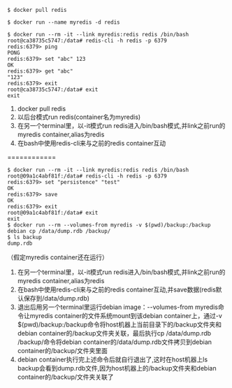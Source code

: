 ```
$ docker pull redis

$ docker run --name myredis -d redis

$ docker run --rm -it --link myredis:redis redis /bin/bash
root@ca38735c5747:/data# redis-cli -h redis -p 6379
redis:6379> ping
PONG
redis:6379> set "abc" 123
OK
redis:6379> get "abc"
"123"
redis:6379> exit
root@ca38735c5747:/data# exit
exit
```
1. docker pull redis
2. 以后台模式run redis(container名为myredis)
3. 在另一个terminal里，以-it模式run redis进入/bin/bash模式,并link之前run的myredis container,alias为redis
4. 在bash中使用redis-cli来与之前的redis container互动

============

```
$ docker run --rm -it --link myredis:redis redis /bin/bash
root@09a1c4abf81f:/data# redis-cli -h redis -p 6379
redis:6379> set "persistence" "test"
OK
redis:6379> save
OK
redis:6379> exit
root@09a1c4abf81f:/data# exit
exit
$ docker run --rm --volumes-from myredis -v $(pwd)/backup:/backup debian cp /data/dump.rdb /backup/
$ ls backup
dump.rdb
```
（假定myredis container还在运行）
1. 在另一个terminal里，以-it模式run redis进入/bin/bash模式,并link之前run的myredis container,alias为redis
2. 在bash中使用redis-cli来与之前的redis container互动,并save数据(redis默认保存到/data/dump.rdb)
3. 退出后用另一个terminal里运行debian image：--volumes-from myredis命令让myredis container的文件系统mount到该debian container上，通过-v $(pwd)/backup:/backup命令将host机器上当前目录下的/backup文件夹和debian container的/backup文件夹关联，最后执行cp /data/dump.rdb /backup/命令将debian container的/data/dump.rdb文件拷贝到debian container的/backup/文件夹里面
4. debian container执行完上述命令后就自行退出了,这时在host机器上ls backup会看到dump.rdb文件,因为host机器上的/backup文件夹和debian container的/backup/文件夹关联了
